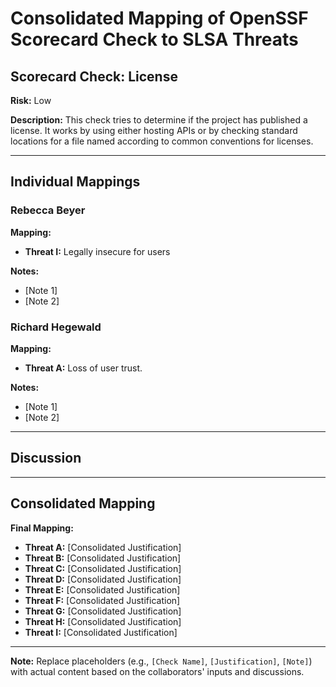 # Consolidated Mapping of OpenSSF Scorecard Check to SLSA Threats

## Scorecard Check: License

**Risk:** Low

**Description:** This check tries to determine if the project has published a license. It works by using either hosting APIs or by checking standard locations for a file named according to common conventions for licenses.

---

## Individual Mappings

### Rebecca Beyer

**Mapping:**

- **Threat I:** Legally insecure for users

**Notes:**

- [Note 1]
- [Note 2]

### Richard Hegewald

**Mapping:**

- **Threat A:** Loss of user trust.

**Notes:**

- [Note 1]
- [Note 2]

---

## Discussion

---

## Consolidated Mapping

**Final Mapping:**

- **Threat A:** [Consolidated Justification]
- **Threat B:** [Consolidated Justification]
- **Threat C:** [Consolidated Justification]
- **Threat D:** [Consolidated Justification]
- **Threat E:** [Consolidated Justification]
- **Threat F:** [Consolidated Justification]
- **Threat G:** [Consolidated Justification]
- **Threat H:** [Consolidated Justification]
- **Threat I:** [Consolidated Justification]

---

**Note:** Replace placeholders (e.g., `[Check Name]`, `[Justification]`, `[Note]`) with actual content based on the collaborators' inputs and discussions.
